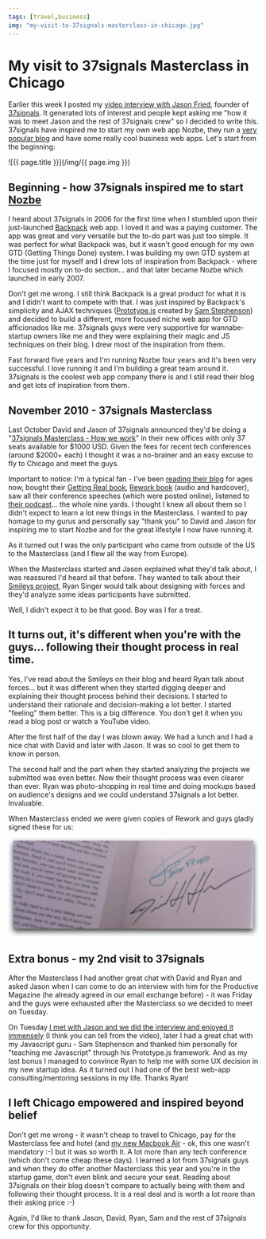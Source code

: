 ```yaml
---
tags: [travel,business]
img: "my-visit-to-37signals-masterclass-in-chicago.jpg"
---
```


# My visit to 37signals Masterclass in Chicago


Earlier this week I posted my [video interview with Jason Fried](http://www.productivefirm.com/2011/05/jason-fried-of-37signals-interviewed-for-productive-magazine-8/), founder of [37signals](http://www.37signals.com). It generated lots of interest and people kept asking me "how it was to meet Jason and the rest of 37signals crew" so I decided to write this. 37signals have inspired me to start my own web app Nozbe, they run a [very popular blog](http://www.37signals.com/svn/) and have some really cool business web apps. Let's start from the beginning:

<!--More-->

![{{ page.title }}](/img/{{ page.img }})

## Beginning - how 37signals inspired me to start [Nozbe][n]

I heard about 37signals in 2006 for the first time when I stumbled upon their just-launched [Backpack](http://www.backpackit.com) web app. I loved it and was a paying customer. The app was great and very versatile but the to-do part was just too simple. It was perfect for what Backpack was, but it wasn't good enough for my own GTD (Getting Things Done) system. I was building my own GTD system at the time just for myself and I drew lots of inspiration from Backpack - where I focused mostly on to-do section... and that later became Nozbe which launched in early 2007.

Don't get me wrong. I still think Backpack is a great product for what it is and I didn't want to compete with that. I was just inspired by Backpack's simplicity and AJAX techniques ([Prototype.js](http://prototypejs.org/) created by [Sam Stephenson](http://sstephenson.us/)) and decided to build a different, more focused niche web app for GTD afficionados like me. 37signals guys were very supportive for wannabe-startup owners like me and they were explaining their magic and JS techniques on their blog. I drew most of the inspiration from them.

Fast forward five years and I'm running Nozbe four years and it's been very successful. I love running it and I'm building a great team around it. 37signals is the coolest web app company there is and I still read their blog and get lots of inspiration from them.

## November 2010 - 37signals Masterclass

Last October David and Jason of 37signals announced they'd be doing a "[37signals Masterclass - How we work](http://37signals.com/svn/posts/2611-37signals-masterclass-how-we-work)" in their new offices with only 37 seats available for $1000 USD. Given the fees for recent tech conferences (around $2000+ each) I thought it was a no-brainer and an easy excuse to fly to Chicago and meet the guys.

Important to notice: I'm a typical fan - I've been [reading their blog](http://www.37signals.com/svn/) for ages now, bought their [Getting Real book](http://gettingreal.37signals.com/), [Rework book](http://37signals.com/rework/) (audio and hardcover), saw all their conference speeches (which were posted online), listened to [their podcast](http://www.37signals.com/podcast/)... the whole nine yards. I thought I knew all about them so I didn't expect to learn a lot new things in the Masterclass. I wanted to pay homage to my gurus and personally say "thank you" to David and Jason for inspiring me to start Nozbe and for the great lifestyle I now have running it.

As it turned out I was the only participant who came from outside of the US to the Masterclass (and I flew all the way from Europe).

When the Masterclass started and Jason explained what they'd talk about, I was reassured I'd heard all that before. They wanted to talk about their [Smileys project](http://37signals.com/svn/posts/2550-smiley-an-app-in-24-hours), Ryan Singer would talk about designing with forces and they'd analyze some ideas participants have submitted.

Well, I didn't expect it to be that good. Boy was I for a treat.

## It turns out, it's different when you're with the guys... following their thought process in real time.

Yes, I've read about the Smileys on their blog and heard Ryan talk about forces... but it was different when they started digging deeper and explaining their thought process behind their decisions. I started to understand their rationale and decision-making a lot better. I started "feeling" them better. This is a big difference. You don't get it when you read a blog post or watch a YouTube video.

After the first half of the day I was blown away. We had a lunch and I had a nice chat with David and later with Jason. It was so cool to get them to know in person.

The second half and the part when they started analyzing the projects we submitted was even better. Now their thought process was even clearer than ever. Ryan was photo-shopping in real time and doing mockups based on audience's designs and we could understand 37signals a lot better. Invaluable.

When Masterclass ended we were given copies of Rework and guys gladly signed these for us:

![{{ page.title }} 2](/img/my-visit-to-37signals-masterclass-in-chicago-2.jpg)

## Extra bonus - my 2nd visit to 37signals

After the Masterclass I had another great chat with David and Ryan and asked Jason when I can come to do an interview with him for the Productive Magazine (he already agreed in our email exchange before) - it was Friday and the guys were exhausted after the Masterclass so we decided to meet on Tuesday.

On Tuesday [I met with Jason and we did the interview and enjoyed it immensely](http://www.productivefirm.com/2011/05/jason-fried-of-37signals-interviewed-for-productive-magazine-8/) (I think you can tell from the video), later I had a great chat with my Javascript guru - Sam Stephenson and thanked him personally for "teaching me Javascript" through his Prototype.js framework. And as my last bonus I managed to convince Ryan to help me with some UX decision in my new startup idea. As it turned out I had one of the best web-app consulting/mentoring sessions in my life. Thanks Ryan!

## I left Chicago empowered and inspired beyond belief

Don't get me wrong - it wasn't cheap to travel to Chicago, pay for the Masterclass fee and hotel (and [my new Macbook Air](http://michaelnozbe.com/finally-macbook-air-done-right-the-2010-model) - ok, this one wasn't mandatory :-) but it was so worth it. A lot more than any tech conference (which don't come cheap these days). I learned a lot from 37signals guys and when they do offer another Masterclass this year and you're in the startup game, don't even blink and secure your seat. Reading about 37signals on their blog doesn't compare to actually being with them and following their thought process. It is a real deal and is worth a lot more than their asking price :-)

Again, I'd like to thank Jason, David, Ryan, Sam and the rest of 37signals crew for this opportunity.

  


  
  
  
 

  



[n]: https://michael.gratis/nozbe